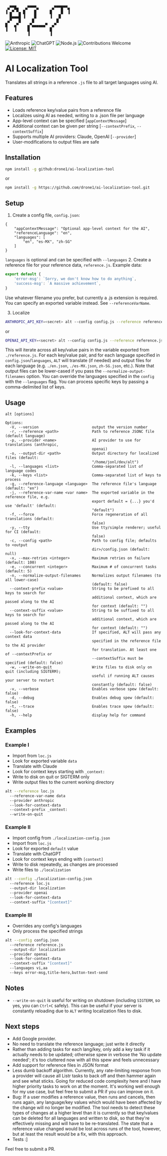 ```
 ▄▀▀█▄   ▄▀▀▀▀▄      ▄▀▀▀█▀▀▄ 
▐ ▄▀ ▀▄ █    █      █    █  ▐ 
  █▄▄▄█ ▐    █      ▐   █     
 ▄▀   █     █          █      
█   ▄▀    ▄▀▄▄▄▄▄▄▀  ▄▀       
▐   ▐     █         █         
          ▐         ▐        
```
![Anthropic](https://img.shields.io/badge/Anthropic-black?logo=anthropic&logoColor=white)
![ChatGPT](https://img.shields.io/badge/ChatGPT-74aa9c?logo=openai&logoColor=white)
![Node.js](https://img.shields.io/badge/Node.js-339933?logo=nodedotjs&logoColor=white)
![Contributions Welcome](https://img.shields.io/badge/contributions-welcome-brightgreen)
[![License: MIT](https://img.shields.io/badge/License-MIT-yellow.svg)](https://opensource.org/licenses/MIT)

# AI Localization Tool
Translates all strings in a reference `.js` file to all target languages using AI.

## Features
* Loads reference key/value pairs from a reference file 
* Localizes using AI as needed, writing to a .json file per language
* App-level context can be specified [`appContextMessage`]
* Additional context can be given per string [`--contextPrefix`, `--contextSuffix`]
* Supports multiple AI providers: Claude, OpenAI [`--provider`]
* User-modifications to output files are safe

## Installation
```bash
npm install -g github:drone1/ai-localization-tool
```
or
```bash
npm install -g https://github.com/drone1/ai-localization-tool.git
```
## Setup
1. Create a config file, ``config.json``:
```
{
	"appContextMessage": "Optional app-level context for the AI",
	"referenceLanguage": "en",
	"languages": [
		"en", "es-MX", "zh-SG"
	]
}
```
``languages`` is optional and can be specified with ``--languages``
2. Create a reference file for your reference data, ``reference.js``. Example data:
```javascript
export default {
	'error-msg': `Sorry, we don't know how to do anything`,
	'success-msg': `A massive achievement`,
}
```
Use whatever filename you prefer, but currently a .js extension is required.
You can specify an exported variable instead. See `--referenceVarName`.

3. Localize
```bash
ANTHROPIC_API_KEY=<secret> alt --config config.js --reference reference.js --provider anthropic
```
or
```bash
OPENAI_API_KEY=<secret> alt --config config.js --reference reference.js --provider openai
```
This will iterate across all key/value pairs in the variable exported from `./reference.js`. For each key/value pair, and for each language specified in `config.json`/``languages``, `ALT` will translate (if needed) and output files for each language (e.g. `./en.json`, `./es-MX.json`, `zh-SG.json`, etc.). Note that output files can be lower-cased if you pass the ``--normalize-output-filenames`` option. You can override the languages specified in the `config` with the ``--languages`` flag. You can process specific keys by passing a comma-delimited list of keys.

## Usage
```
alt [options]

Options:
  -V, --version                        output the version number
  -r, --reference <path>               Path to reference JSONC file (default language)
  -p, --provider <name>                AI provider to use for translations (anthropic,
                                       openai)
  -o, --output-dir <path>              Output directory for localized files (default:
                                       "/home/jonl/dev/alt")
  -l, --languages <list>               Comma-separated list of language codes
  -k, --keys <list>                    Comma-separated list of keys to process
  -g, --reference-language <language>  The reference file's language (default: "en")
  -j, --reference-var-name <var name>  The exported variable in the reference file, e.g.
                                       export default = {...} you'd use 'default' (default:
                                       "default")
  -f, --force                          Force regeneration of all translations (default:
                                       false)
  -y, --tty                            Use tty/simple renderer; useful for CI (default:
                                       false)
  -c, --config <path>                  Path to config file; defaults to <output
                                       dir>/config.json (default: null)
  -x, --max-retries <integer>          Maximum retries on failure (default: 100)
  -e, --concurrent <integer>           Maximum # of concurrent tasks (default: 5)
  -n, --normalize-output-filenames     Normalizes output filenames (to all lower-case)
                                       (default: false)
  --context-prefix <value>             String to be prefixed to all keys to search for
                                       additional context, which are passed along to the AI
                                       for context (default: "")
  --context-suffix <value>             String to be suffixed to all keys to search for
                                       additional context, which are passed along to the AI
                                       for context (default: "")
  --look-for-context-data              If specified, ALT will pass any context data
                                       specified in the reference file to the AI provider
                                       for translation. At least one of --contextPrefix or
                                       --contextSuffix must be specified (default: false)
  -w, --write-on-quit                  Write files to disk only on quit (including SIGTERM);
                                       useful if running ALT causes your server to restart
                                       constantly (default: false)
  -v, --verbose                        Enables verbose spew (default: false)
  -d, --debug                          Enables debug spew (default: false)
  -t, --trace                          Enables trace spew (default: false)
  -h, --help                           display help for command
``` 

## Examples
### Example I
* Import from ``loc.js``
* Look for exported variable ``data``
* Translate with Claude
* Look for context keys starting with `_context:`
* Write to disk on quit or SIGTERM only
* Write output files to the current working directory
```bash
alt --reference loc.js
  --reference-var-name data
  --provider anthropic
  --look-for-context-data
  --context-prefix _context:
  --write-on-quit
```
### Example II
* Import config from `./localization-config.json`
* Import from ``loc.js``
* Look for exported ``default`` value
* Translate with ChatGPT
* Look for context keys ending with `[context]`
* Write to disk repeatedly, as changes are processed
* Write files to `./localization`
```bash
alt --config ./localization-config.json
  --reference loc.js
  --output-dir localization
  --provider openai
  --look-for-context-data
  --context-suffix "[context]"
```
### Example III
* Overrides any config's languages
* Only process the specified strings
```bash
alt --config config.json
  --reference reference.js
  --output-dir localization
  --provider openai
  --look-for-context-data
  --context-suffix "[context]"
  --languages vi,aa
  --keys error-msg,title-hero,button-text-send
```

## Notes
- `--write-on-quit` is useful for writing on shutdown (including `SIGTERM`, so yes, you can `Ctrl+C` safely). This can be useful if your server is constantly reloading due to `ALT` writing localization files to disk.

## Next steps
- Add Google provider.
- No need to translate the reference language; just write it directly
- Rather than adding tasks for each lang/key, only add a key task if it actually needs to be updated; otherwise spew in verbose the 'No update needed'; it's too cluttered now with all this spew and feels unnecessary
- Add support for reference files in JSON format
- Less dumb backoff algorithm. Currently, any rate-limiting response from a provider will cause all Listr tasks to back off and then hammer again and see what sticks. Going for reduced code complexity here and I have higher priority tasks to work on at the moment. It's working well enough for my use case, but feel free to submit a PR if you can improve on it.
- Bug: If a user modifies a reference value, then runs and cancels, then runs again, any language/key values which would have been affected by the change will no longer be modified. The tool needs to detect these types of changes at a higher level than it is currently so that key/values can be deleted for all languages and written to disk, so that they're effectively missing and will have to be re-translated. The state that a reference value changed would be lost across runs of the tool, however, but at least the result would be a fix, with this approach.
- Tests :]

Feel free to submit a PR.

